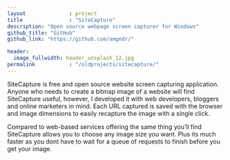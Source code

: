 ```yaml
---
layout              : project
title               : "SiteCapture"
description: "Open source webpage screen capturer for Windows"
github_title: "GitHub"
github_link: "https://github.com/amgedr/"

header:
  image_fullwidth: header_unsplash_12.jpg
permalink           : "/oldprojects/sitecapture/"
---
```

SiteCapture is free and open source website screen capturing application. Anyone who needs to create a bitmap image of a website will find SiteCapture useful, however, I developed it with web developers, bloggers and online marketers in mind. Each URL captured is saved with the browser and image dimensions to easily recapture the image with a single click.

Compared to web-based services offering the same thing you’ll find SiteCapture allows you to choose any image size you want. Plus its much faster as you dont have to wait for a queue of requests to finish before you get your image.